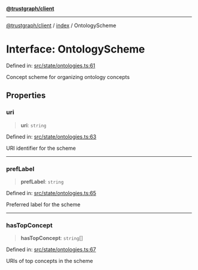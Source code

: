 [**@trustgraph/client**](../../README.md)

***

[@trustgraph/client](../../README.md) / [index](../README.md) / OntologyScheme

# Interface: OntologyScheme

Defined in: [src/state/ontologies.ts:61](https://github.com/trustgraph-ai/trustgraph-ts-client/blob/dd779923b4eaffccd17ba61aaee70d2766e28e49/src/state/ontologies.ts#L61)

Concept scheme for organizing ontology concepts

## Properties

### uri

> **uri**: `string`

Defined in: [src/state/ontologies.ts:63](https://github.com/trustgraph-ai/trustgraph-ts-client/blob/dd779923b4eaffccd17ba61aaee70d2766e28e49/src/state/ontologies.ts#L63)

URI identifier for the scheme

***

### prefLabel

> **prefLabel**: `string`

Defined in: [src/state/ontologies.ts:65](https://github.com/trustgraph-ai/trustgraph-ts-client/blob/dd779923b4eaffccd17ba61aaee70d2766e28e49/src/state/ontologies.ts#L65)

Preferred label for the scheme

***

### hasTopConcept

> **hasTopConcept**: `string`[]

Defined in: [src/state/ontologies.ts:67](https://github.com/trustgraph-ai/trustgraph-ts-client/blob/dd779923b4eaffccd17ba61aaee70d2766e28e49/src/state/ontologies.ts#L67)

URIs of top concepts in the scheme
